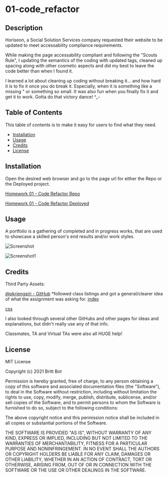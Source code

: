 # 01-code_refactor
## Description 

Horiseon, a Social Solution Services company requested their website to be updated to meet accessability compliance requirements. 

While making the page accessability compliant and following the "Scouts Rule", I updating the semantics of the coding with updated tags, cleaned up spacing along with other cosmetic aspects and did my best to leave the code better than when I found it. 

I learned a lot about cleaning up coding without breaking it... and how hard it is to fix it once you do break it. Especially, when it is something like a missing " or something so small. It was also fun when you finally fix it and get it to work. Gotta do that victory dance! ^_-

## Table of Contents 

This table of contents is to make it easy for users to find what they need.

* [Installation](#installation)
* [Usage](#usage)
* [Credits](#credits)
* [License](#license)


## Installation

Open the desired web browser and go to the page url for either the Repo or the Deployed project.

[Homework 01 - Code Refactor Repo](https://github.com/britt-bot/01-Code_Refactor)

[Homework 01 - Code Refactor Deployed](https://britt-bot.github.io/01-Code_Refactor/)


## Usage 

A portfolio is a gathering of completed and in progress works, that are used to showcase a skilled person's end results and/or work styles.

![Screenshot](https://user-images.githubusercontent.com/77466708/114288558-ac9fd700-9a36-11eb-8488-123223c48104.png)

![Screenshot1](https://user-images.githubusercontent.com/77466708/114288557-ac9fd700-9a36-11eb-8379-b5bb023b20da.png)


## Credits

Third Party Assets:

[@pkriengsiri - GitHub](https://github.com/pkriengsiri)
*followed class listings and got a general/clearer idea of what the assignment was asking for.
[index](https://github.com/pkriengsiri/horiseon-code-refactor/blob/main/index.html)

[css](https://github.com/pkriengsiri/horiseon-code-refactor/blob/main/assets/css/style.css)

I also looked through several other GitHubs and other pages for ideas and explanations, but didn't really use any of that info. 

Classmates, TA and Virtual TAs were also all HUGE help!

## License

MIT License

Copyright (c) 2021 Britt Bot

Permission is hereby granted, free of charge, to any person obtaining a copy
of this software and associated documentation files (the "Software"), to deal
in the Software without restriction, including without limitation the rights
to use, copy, modify, merge, publish, distribute, sublicense, and/or sell
copies of the Software, and to permit persons to whom the Software is
furnished to do so, subject to the following conditions:

The above copyright notice and this permission notice shall be included in all
copies or substantial portions of the Software.

THE SOFTWARE IS PROVIDED "AS IS", WITHOUT WARRANTY OF ANY KIND, EXPRESS OR
IMPLIED, INCLUDING BUT NOT LIMITED TO THE WARRANTIES OF MERCHANTABILITY,
FITNESS FOR A PARTICULAR PURPOSE AND NONINFRINGEMENT. IN NO EVENT SHALL THE
AUTHORS OR COPYRIGHT HOLDERS BE LIABLE FOR ANY CLAIM, DAMAGES OR OTHER
LIABILITY, WHETHER IN AN ACTION OF CONTRACT, TORT OR OTHERWISE, ARISING FROM,
OUT OF OR IN CONNECTION WITH THE SOFTWARE OR THE USE OR OTHER DEALINGS IN THE
SOFTWARE.